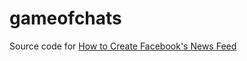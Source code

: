 # gameofchats

Source code for [How to Create Facebook's News Feed](https://www.youtube.com/playlist?list=PL0dzCUj1L5JHDWIO3x4wePhD8G4d1Fa6N)
